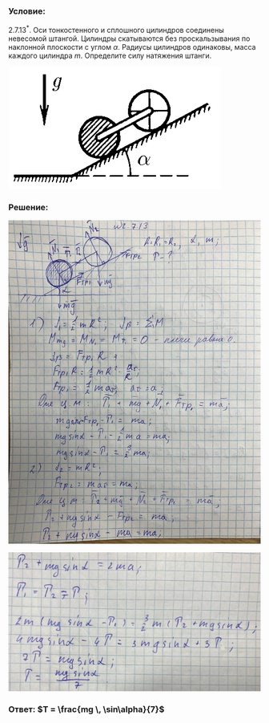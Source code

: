 ###  Условие: 

$2.7.13^*.$ Оси тонкостенного и сплошного цилиндров соединены невесомой штангой. Цилиндры скатываются без проскальзывания по наклонной плоскости с углом $\alpha$. Радиусы цилиндров одинаковы, масса каждого цилиндра $m$. Определите силу натяжения штанги. 

![К задаче $2.7.13$|424x244, 40%](../../img/2.7.13/2.7.13.png)

###  Решение: 

![|960x1226, 67%](../../img/2.7.13/01.jpg) 

![|1041x574, 67%](../../img/2.7.13/02.jpg) 

###  Ответ: $T = \frac{mg \, \sin\alpha}{7}$ 
